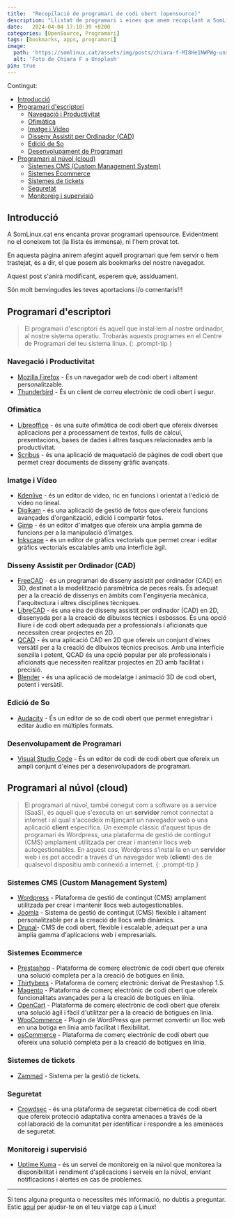```yaml
---
title:  "Recopilació de programari de codi obert (opensource)"
description: "Llistat de programari i eines que anem recopilant a SomLinux.cat"
date:   2024-04-04 17:10:39 +0200
categories: [OpenSource, Programari]
tags: [bookmarks, apps, programari]
image:
  path: 'https://somlinux.cat/assets/img/posts/chiara-f-MI8He1NWPWg-unsplash.jpg'
  alt: 'Foto de Chiara F a Unsplash'
pin: true
---
```

Contingut:
- [Introducció](#introducció)
- [Programari d'escriptori](#programari-descriptori)
  - [Navegació i Productivitat](#navegació-i-productivitat)
  - [Ofimàtica](#ofimàtica)
  - [Imatge i Vídeo](#imatge-i-vídeo)
  - [Disseny Assistit per Ordinador (CAD)](#disseny-assistit-per-ordinador-cad)
  - [Edició de So](#edició-de-so)
  - [Desenvolupament de Programari](#desenvolupament-de-programari)
- [Programari al núvol (cloud)](#programari-al-núvol-cloud)
  - [Sistemes CMS (Custom Management System)](#sistemes-cms-custom-management-system)
  - [Sistemes Ecommerce](#sistemes-ecommerce)
  - [Sistemes de tickets](#sistemes-de-tickets)
  - [Seguretat](#seguretat)
  - [Monitoreig i supervisió](#monitoreig-i-supervisió)

## Introducció

A SomLinux.cat ens encanta provar programari opensource. Evidentment no el coneixem tot (la llista és immensa), ni l'hem provat tot.

En aquesta pàgina anirem afegint aquell programari que fem servir o hem trastejat, és a dir, el que posem als bookmarks del nostre navegador.

Aquest post s'anirà modificant, esperem què, assiduament.

Són molt benvingudes les teves aportacions i/o comentaris!!!

## Programari d'escriptori

> El programari d'escriptori és aquell que instal·lem al nostre ordinador, al nostre sistema operatiu. Trobaràs aquests programes en el Centre de Programari del teu sistema linux.
{: .prompt-tip }


### Navegació i Productivitat

- [Mozilla Firefox](https://www.mozilla.org/ca/firefox/new/) - És un navegador web de codi obert i altament personalitzable.
- [Thunderbird](https://www.thunderbird.net/) - És un client de correu electrònic de codi obert i segur.

### Ofimàtica

- [Libreoffice](https://ca.libreoffice.org/) - és una suite ofimàtica de codi obert que ofereix diverses aplicacions per a processament de textos, fulls de càlcul, presentacions, bases de dades i altres tasques relacionades amb la productivitat.
- [Scribus](https://www.scribus.us/) - és una aplicació de maquetació de pàgines de codi obert que permet crear documents de disseny gràfic avançats.

### Imatge i Vídeo

- [Kdenlive](https://kdenlive.org/en/) - és un editor de vídeo, ric en funcions i orientat a l'edició de vídeo no lineal.
- [Digikam](https://www.digikam.org/) - és una aplicació de gestió de fotos que ofereix funcions avançades d'organització, edició i compartir fotos.
- [Gimp](https://www.gimp.org/) - és un editor d'imatges que ofereix una àmplia gamma de funcions per a la manipulació d'imatges.
- [Inkscape](https://inkscape.org/) -  és un editor de gràfics vectorials que permet crear i editar gràfics vectorials escalables amb una interfície àgil.

### Disseny Assistit per Ordinador (CAD)

- [FreeCAD](https://www.freecad.org/) - és un programari de disseny assistit per ordinador (CAD) en 3D, destinat a la modelització paramètrica de peces reals. És adequat per a la creació de dissenys en àmbits com l'enginyeria mecànica, l'arquitectura i altres disciplines tècniques.
- [LibreCAD](https://librecad.org/) - és una eina de disseny assistit per ordinador (CAD) en 2D, dissenyada per a la creació de dibuixos tècnics i esbossos. És una opció lliure i de codi obert adequada per a professionals i aficionats que necessiten crear projectes en 2D.
- [QCAD](https://www.qcad.org/es/) - és una aplicació CAD en 2D que ofereix un conjunt d'eines versàtil per a la creació de dibuixos tècnics precisos. Amb una interfície senzilla i potent, QCAD és una opció popular per als professionals i aficionats que necessiten realitzar projectes en 2D amb facilitat i precisió.
- [Blender](https://www.blender.org/) -  és una aplicació de modelatge i animació 3D de codi obert, potent i versàtil.

### Edició de So

- [Audacity](https://www.audacityteam.org/) - És un editor de so de codi obert que permet enregistrar i editar àudio en múltiples formats.

### Desenvolupament de Programari

- [Visual Studio Code](https://code.visualstudio.com/) - És un editor de codi de codi obert que ofereix un ampli conjunt d'eines per a desenvolupadors de programari.


## Programari al núvol (cloud)

> El programari al núvol, també conegut com a software as a service (SaaS), és aquell que s'executa en un **servidor** remot connectat a internet i al qual s'accedeix mitjançant un navegador web o una aplicació **client** específica. Un exemple clàssic d'aquest tipus de programari és Wordpress, una plataforma de gestió de contingut (CMS) amplament utilitzada per crear i mantenir llocs web autogestionables. En aquest cas, Wordpress s'instal·la en un **servidor** web i es pot accedir a través d'un navegador web (**client**) des de qualsevol dispositiu amb connexió a internet.
{: .prompt-tip }

### Sistemes CMS (Custom Management System)

- [Wordpress](https://wordpress.org/) - Plataforma de gestió de contingut (CMS) amplament utilitzada per crear i mantenir llocs web autogestionables.
- [Joomla](https://www.joomla.org/) - Sistema de gestió de contingut (CMS) flexible i altament personalitzable per a la creació de llocs web dinàmics.
- [Drupal](https://www.drupal.org/)-  CMS de codi obert, flexible i escalable, adequat per a una àmplia gamma d'aplicacions web i empresarials.

### Sistemes Ecommerce

- [Prestashop](https://www.prestashop.com/) - Plataforma de comerç electrònic de codi obert que ofereix una solució completa per a la creació de botigues en línia.
- [Thirtybees](https://thirtybees.com/) - Plataforma de comerç electrònic derivat de Prestashop 1.5.
- [Magento](https://magento.com/) - Plataforma de comerç electrònic de codi obert que ofereix funcionalitats avançades per a la creació de botigues en línia.
- [OpenCart](https://www.opencart.com/) - Plataforma de comerç electrònic de codi obert que ofereix una solució àgil i fàcil d'utilitzar per a la creació de botigues en línia.
- [WooCommerce](https://woocommerce.com/) - Plugin de WordPress que permet convertir un lloc web en una botiga en línia amb facilitat i flexibilitat.
- [osCommerce](https://www.oscommerce.com/) - Plataforma de comerç electrònic de codi obert que ofereix una solució completa per a la creació de botigues en línia.

### Sistemes de tickets

- [Zammad](https://zammad.org/) - Sistema per la gestió de tickets. 

### Seguretat

- [Crowdsec](https://www.crowdsec.net/) - és una plataforma de seguretat cibernètica de codi obert que ofereix protecció adaptativa contra amenaces a través de la col·laboració de la comunitat per identificar i respondre a les amenaces de seguretat.

### Monitoreig i supervisió

- [Uptime Kuma](https://uptime.kuma.pet/) - és un servei de monitoreig en la núvol que monitorea la disponibilitat i rendiment d'aplicacions i serveis en la núvol, enviant notificacions i alertes en cas de problemes.


---

Si tens alguna pregunta o necessites més informació, no dubtis a preguntar. Estic [aquí](mailto:suport@somlinux.cat) per ajudar-te en el teu viatge cap a Linux!